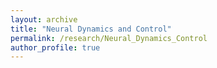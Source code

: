 ```yaml
---
layout: archive
title: "Neural Dynamics and Control"
permalink: /research/Neural_Dynamics_Control
author_profile: true
---
```



